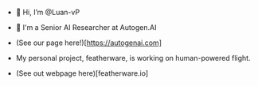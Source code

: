 - 👋 Hi, I’m @Luan-vP
- 👀 I'm a Senior AI Researcher at Autogen.AI
- (See our page here!)[https://autogenai.com]

- My personal project, featherware, is working on human-powered flight.
- (See out webpage here)[featherware.io]

<!---
Luan-vP/Luan-vP is a ✨ special ✨ repository because its `README.md` (this file) appears on your GitHub profile.
You can click the Preview link to take a look at your changes.
--->
